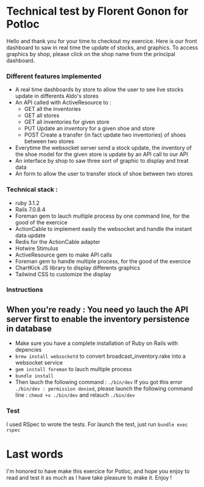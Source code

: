 # Technical test by Florent Gonon for Potloc

Hello and thank you for your time to checkout my exercice.
Here is our front dashboard to saw in real time the update of stocks, and graphics. To access graphics by shop, please click on the shop name from the principal dashboard.

### Different features implemented
* A real time dashboards by store to allow the user to see live stocks update in differents Aldo's stores
* An API called with ActiveResource to :
    * GET all the inventories
    * GET all stores
    * GET all inventories for given store
    * PUT Update an inventory for a given shoe and store
    * POST Create a transfer (in fact update two inventories) of shoes between two stores
* Everytime the websocket server send a stock update, the inventory of the shoe model for the given store is update by an API call to our API
* An interface by shop to saw three sort of graphic to display and treat data
* An form to allow the user to transfer stock of shoe between two stores


### Technical stack :
* ruby 3.1.2
* Rails 7.0.8.4
* Foreman gem to lauch multiple process by one command line, for the good of the exercice
* ActionCable to implement easily the websocket and handle the instant data update
* Redis for the ActionCable adapter
* Hotwire Stimulus
* ActiveResource gem to make API calls
* Foreman gem to handle multiple process, for the good of the exercice
* ChartKick JS library to display differents graphics
* Tailwind CSS to customize the display


### Instructions
## **When you're ready : You need yo lauch the API server first to enable the inventory persistence in database**

* Make sure you have a complete installation of Ruby on Rails with depencies
* `brew install websocketd` to convert broadcast_inventory.rake into a websocket service
* `gem install foreman` to lauch multiple process
* `bundle install`
* Then lauch the following command : `./bin/dev`
If you got this error `./bin/dev : permission denied`, please launch the following command line : `chmod +x ./bin/dev` and relauch `./bin/dev`


### Test
I used RSpec to wrote the tests. For launch the test, just run `bundle exec rspec`


# Last words
I'm honored to have make this exercice for Potloc, and hope you enjoy to read and test it as much as I have take pleasure to make it. Enjoy !